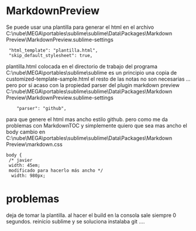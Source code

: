 # MarkdownPreview

Se puede usar una plantilla para generar el html
en el archivo 
C:\nube\MEGA\portables\sublime\sublime\Data\Packages\Markdown Preview\MarkdownPreview.sublime-settings

     "html_template": "plantilla.html",
     "skip_default_stylesheet": true,
 plantilla.html colocada en el directorio de trabajo del programa 
 C:\nube\MEGA\portables\sublime\sublime
 es un principio una copia de customized-template-sample.html
 el resto de las notas no son necesarias ... pero por si acaso 
con la propiedad parser del plugin markdown preview 
C:\nube\MEGA\portables\sublime\sublime\Data\Packages\Markdown Preview\MarkdownPreview.sublime-settings
```
    "parser": "github",
```
para que genere el html mas ancho estilo github.
pero como me da problemas con MarkdownTOC y simplemente quiero que sea mas ancho el body cambio en 
C:\nube\MEGA\portables\sublime\sublime\Data\Packages\Markdown Preview\markdown.css
```
body {
 /* javier
 width: 45em;
 modificado para hacerlo más ancho */
  width: 980px; 
```

# problemas
deja de tomar la plantilla.
al hacer el build en la consola sale siempre 0 segundos.
reinicio sublime y se soluciona
instalaba git ....

